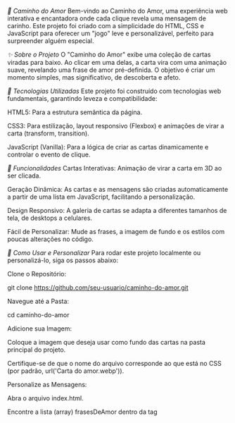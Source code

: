 *💖 Caminho do Amor*
Bem-vindo ao Caminho do Amor, uma experiência web interativa e encantadora onde cada clique revela uma mensagem de carinho. Este projeto foi criado com a simplicidade do HTML, CSS e JavaScript para oferecer um "jogo" leve e personalizável, perfeito para surpreender alguém especial.

*✨ Sobre o Projeto*
O "Caminho do Amor" exibe uma coleção de cartas viradas para baixo. Ao clicar em uma delas, a carta vira com uma animação suave, revelando uma frase de amor pré-definida. O objetivo é criar um momento simples, mas significativo, de descoberta e afeto.

*🚀 Tecnologias Utilizadas*
Este projeto foi construído com tecnologias web fundamentais, garantindo leveza e compatibilidade:

HTML5: Para a estrutura semântica da página.

CSS3: Para estilização, layout responsivo (Flexbox) e animações de virar a carta (transform, transition).

JavaScript (Vanilla): Para a lógica de criar as cartas dinamicamente e controlar o evento de clique.

*🌟 Funcionalidades*
Cartas Interativas: Animação de virar a carta em 3D ao ser clicada.

Geração Dinâmica: As cartas e as mensagens são criadas automaticamente a partir de uma lista em JavaScript, facilitando a personalização.

Design Responsivo: A galeria de cartas se adapta a diferentes tamanhos de tela, de desktops a celulares.

Fácil de Personalizar: Mude as frases, a imagem de fundo e os estilos com poucas alterações no código.

*🔧 Como Usar e Personalizar*
Para rodar este projeto localmente ou personalizá-lo, siga os passos abaixo:

Clone o Repositório:

git clone https://github.com/seu-usuario/caminho-do-amor.git

Navegue até a Pasta:

cd caminho-do-amor

Adicione sua Imagem:

Coloque a imagem que deseja usar como fundo das cartas na pasta principal do projeto.

Certifique-se de que o nome do arquivo corresponde ao que está no CSS (por padrão, url('Carta do amor.webp')).

Personalize as Mensagens:

Abra o arquivo index.html.

Encontre a lista (array) frasesDeAmor dentro da tag <script>.

Adicione, remova ou edite as frases dentro da lista. Cada frase deve estar entre aspas e separada por vírgula.

const frasesDeAmor = [
    "Sua primeira mensagem aqui.",
    "Sua segunda mensagem aqui.",
    "E quantas mais você quiser..."
];

Abra no Navegador:

Abra o arquivo Cartas.html no seu navegador de preferência e veja a mágica acontecer!

Abrir um Pull Request.

📄 Licença
Este projeto está sob a licença MIT. Veja o arquivo LICENSE para mais detalhes.

Feito com ❤️ por Seu Nome.
